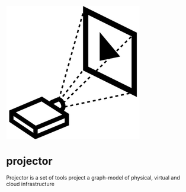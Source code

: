 ![Projector](https://raw.githubusercontent.com/LendingClub/projector/master/.assets/noun_7987_sm.png) 

# projector

Projector is a set of tools project a graph-model of physical, virtual and cloud infrastructure